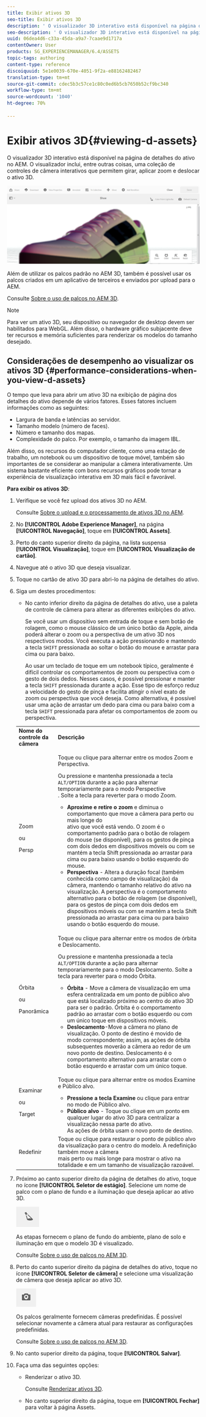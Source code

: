 ```yaml
---
title: Exibir ativos 3D
seo-title: Exibir ativos 3D
description: ' O visualizador 3D interativo está disponível na página de detalhes do ativo no AEM. O visualizador inclui, entre outras coisas, uma coleção de controles de câmera interativos que permitem girar, aplicar zoom e deslocar o ativo 3D.'
seo-description: ' O visualizador 3D interativo está disponível na página de detalhes do ativo no AEM. O visualizador inclui, entre outras coisas, uma coleção de controles de câmera interativos que permitem girar, aplicar zoom e deslocar o ativo 3D.'
uuid: 06dea4d6-c33a-45da-a9a7-7caae9d1717a
contentOwner: User
products: SG_EXPERIENCEMANAGER/6.4/ASSETS
topic-tags: authoring
content-type: reference
discoiquuid: 5e1e0039-670e-4051-9f2a-e88162482467
translation-type: tm+mt
source-git-commit: cdec5b3c57ce1c80c0ed6b5cb7650b52cf9bc340
workflow-type: tm+mt
source-wordcount: '1040'
ht-degree: 70%

---
```



# Exibir ativos 3D{#viewing-d-assets}

 O visualizador 3D interativo está disponível na página de detalhes do ativo no AEM. O visualizador inclui, entre outras coisas, uma coleção de controles de câmera interativos que permitem girar, aplicar zoom e deslocar o ativo 3D.

![chlimage_1-16](assets/chlimage_1-16.png)

Além de utilizar os palcos padrão no AEM 3D, também é possível usar os palcos criados em um aplicativo de terceiros e enviados por upload para o AEM.

Consulte [Sobre o uso de palcos no AEM 3D](/help/sites-classic-ui-authoring/classicui-stages-aem3d.md).

>[!NOTE]
>
>Para ver um ativo 3D, seu dispositivo ou navegador de desktop devem ser habilitados para WebGL. Além disso, o hardware gráfico subjacente deve ter recursos e memória suficientes para renderizar os modelos do tamanho desejado.

## Considerações de desempenho ao visualizar os ativos 3D {#performance-considerations-when-you-view-d-assets}

O tempo que leva para abrir um ativo 3D na exibição de página dos detalhes do ativo depende de vários fatores. Esses fatores incluem informações como as seguintes:

* Largura de banda e latências ao servidor.
* Tamanho modelo (número de faces).
* Número e tamanho dos mapas.
* Complexidade do palco. Por exemplo, o tamanho da imagem IBL.

Além disso, os recursos do computador cliente, como uma estação de trabalho, um notebook ou um dispositivo de toque móvel, também são importantes de se considerar ao manipular a câmera interativamente. Um sistema bastante eficiente com bons recursos gráficos pode tornar a experiência de visualização interativa em 3D mais fácil e favorável.

**Para exibir os ativos 3D**:

1. Verifique se você fez upload dos ativos 3D no AEM.

   Consulte [Sobre o upload e o processamento de ativos 3D no AEM](/help/sites-classic-ui-authoring/classicui-upload-proc-3d.md).
1. No **[!UICONTROL Adobe Experience Manager]**, na página **[!UICONTROL Navegação]**, toque em **[!UICONTROL Assets]**.
1. Perto do canto superior direito da página, na lista suspensa **[!UICONTROL Visualização]**, toque em **[!UICONTROL Visualização de cartão]**.

1. Navegue até o ativo 3D que deseja visualizar.
1. Toque no cartão de ativo 3D para abri-lo na página de detalhes do ativo.

1. Siga um destes procedimentos:

   * No canto inferior direito da página de detalhes do ativo, use a paleta de controle de câmera para alterar as diferentes exibições do ativo.

      Se você usar um dispositivo sem entrada de toque e sem botão de rolagem, como o mouse clássico de um único botão da Apple, ainda poderá alterar o zoom ou a perspectiva de um ativo 3D nos respectivos modos. Você executa a ação pressionando e mantendo a tecla `SHIFT` pressionada ao soltar o botão do mouse e arrastar para cima ou para baixo.

      Ao usar um teclado de toque em um notebook típico, geralmente é difícil controlar os comportamentos de zoom ou perspectiva com o gesto de dois dedos. Nesses casos, é possível pressionar e manter a tecla `SHIFT` pressionada durante a ação. Esse tipo de esforço reduz a velocidade do gesto de pinça e facilita atingir o nível exato de zoom ou perspectiva que você deseja. Como alternativa, é possível usar uma ação de arrastar um dedo para cima ou para baixo com a tecla `SHIFT` pressionada para afetar os comportamentos de zoom ou perspectiva.
   <table> 
    <tbody> 
      <tr> 
      <td><strong>Nome do controle da câmera</strong><br /> </td> 
      <td><strong>Descrição</strong></td> 
      </tr> 
      <tr> 
      <td><p>Zoom</p> <p>ou</p> <p>Persp</p> </td> 
      <td><p>Toque ou clique para alternar entre os modos Zoom e Perspectiva.</p> <p>Ou pressione e mantenha pressionada a tecla <code>ALT/OPTION</code> durante a ação para alternar temporariamente para o modo Perspective<br />. Solte a tecla para reverter para o modo Zoom.</p> 
        <ul> 
        <li><strong>Aproxime e retire o zoom</strong> e diminua o comportamento que move a câmera para perto ou mais longe do <br /> ativo que você está vendo. O zoom é o comportamento padrão para o botão de rolagem do mouse (se disponível), para os gestos de pinça com dois dedos em dispositivos móveis ou com se mantém a tecla Shift pressionada ao arrastar para cima ou para baixo usando o botão esquerdo do mouse.</li> 
        <li><strong>Perspectiva</strong> - Altera a duração focal (também conhecida como campo de visualização) da câmera, mantendo o tamanho relativo do ativo na visualização. A perspectiva é o comportamento alternativo para o botão de rolagem (se disponível), para os gestos de pinça com dois dedos em dispositivos móveis ou com se mantém a tecla Shift pressionada ao arrastar para cima ou para baixo usando o botão esquerdo do mouse.</li> 
        </ul> </td> 
      </tr> 
      <tr> 
      <td><p>Órbita</p> <p>ou</p> <p>Panorâmica</p> </td> 
      <td><p>Toque ou clique para alternar entre os modos de órbita e Deslocamento.</p> <p>Ou pressione e mantenha pressionada a tecla <code>ALT/OPTION</code> durante a ação para alternar temporariamente para o modo Deslocamento. Solte a tecla para reverter para o modo Órbita.</p> 
        <ul> 
        <li><strong>Órbita</strong> - Move a câmera de visualização em uma esfera centralizada em um ponto de público alvo que está localizado próximo ao centro do ativo 3D para ser o padrão. Órbita é o comportamento padrão ao arrastar com o botão esquerdo ou com um único toque em dispositivos móveis.</li> 
        <li><strong>Deslocamento</strong>-Move a câmera no plano de visualização. O ponto de destino é movido de modo correspondente; assim, as ações de órbita subsequentes moverão a câmera ao redor de um novo ponto de destino. Deslocamento é o comportamento alternativo para arrastar com o botão esquerdo e arrastar com um único toque.</li> 
        </ul> </td> 
      </tr> 
      <tr> 
      <td><p>Examinar</p> <p>ou</p> <p>Target</p> </td> 
      <td><p>Toque ou clique para alternar entre os modos Examine e Público alvo.</p> 
        <ul> 
        <li><strong>Pressione a tecla Examine</strong> ou clique para entrar no modo de Público alvo.</li> 
        <li><strong>Público alvo</strong> - Toque ou clique em um ponto em qualquer lugar do ativo 3D para centralizar a visualização nessa parte do ativo.<br /> As ações de órbita usam o novo ponto de destino.</li> 
        </ul> </td> 
      </tr> 
      <tr> 
      <td>Redefinir</td> 
      <td>Toque ou clique para restaurar o ponto de público alvo da visualização para o centro do modelo. A redefinição também move a câmera<br /> mais perto ou mais longe para mostrar o ativo na totalidade e em um tamanho de visualização razoável.</td> 
      </tr> 
    </tbody> 
    </table>

1. Próximo ao canto superior direito da página de detalhes do ativo, toque no ícone **[!UICONTROL Seletor de estágio]**. Selecione um nome de palco com o plano de fundo e a iluminação que deseja aplicar ao ativo 3D.

   ![](do-not-localize/chlimage_1-2.png)

   As etapas fornecem o plano de fundo do ambiente, plano de solo e iluminação em que o modelo 3D é visualizado.

   Consulte [Sobre o uso de palcos no AEM 3D](/help/sites-classic-ui-authoring/classicui-stages-aem3d.md).

1. Perto do canto superior direito da página de detalhes do ativo, toque no ícone **[!UICONTROL Seletor de câmera]** e selecione uma visualização de câmera que deseja aplicar ao ativo 3D.

   ![](do-not-localize/chlimage_1-3.png)

   Os palcos geralmente fornecem câmeras predefinidas. É possível selecionar novamente a câmera atual para restaurar as configurações predefinidas.

   Consulte [Sobre o uso de palcos no AEM 3D](/help/sites-classic-ui-authoring/classicui-stages-aem3d.md).

1. No canto superior direito da página, toque **[!UICONTROL Salvar]**.
1. Faça uma das seguintes opções:

   * Renderizar o ativo 3D.

      Consulte [Renderizar ativos 3D](/help/sites-classic-ui-authoring/classicui-rendering-3d.md).

   * No canto superior direito da página, toque em **[!UICONTROL Fechar]** para voltar à página Assets.

